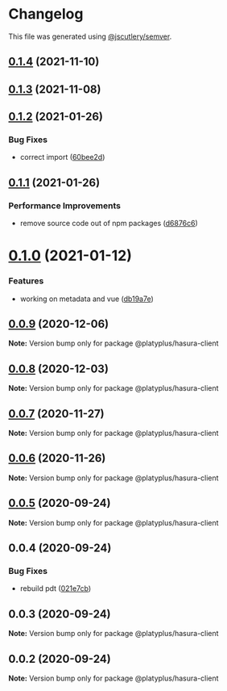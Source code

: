 # Changelog

This file was generated using [@jscutlery/semver](https://github.com/jscutlery/semver).

## [0.1.4](https://github.com/platyplus/platydev/compare/data-access-hasura-client@0.1.3...data-access-hasura-client@0.1.4) (2021-11-10)



## [0.1.3](https://github.com/platyplus/platydev/compare/data-access-hasura-client@0.1.2...data-access-hasura-client@0.1.3) (2021-11-08)



## [0.1.2](https://github.com/platyplus/platyplus/compare/@platyplus/hasura-client@0.1.1...@platyplus/hasura-client@0.1.2) (2021-01-26)

### Bug Fixes

- correct import ([60bee2d](https://github.com/platyplus/platyplus/commit/60bee2d62db7b84b83e2ae9410685219012f6244))

## [0.1.1](https://github.com/platyplus/platyplus/compare/@platyplus/hasura-client@0.1.0...@platyplus/hasura-client@0.1.1) (2021-01-26)

### Performance Improvements

- remove source code out of npm packages ([d6876c6](https://github.com/platyplus/platyplus/commit/d6876c64efa6f12afd9aa0fd5c618c0e3ba3c705))

# [0.1.0](https://github.com/platyplus/platyplus/compare/@platyplus/hasura-client@0.0.9...@platyplus/hasura-client@0.1.0) (2021-01-12)

### Features

- working on metadata and vue ([db19a7e](https://github.com/platyplus/platyplus/commit/db19a7ee686a6cc34ef874e2dc8ab044268f98b7))

## [0.0.9](https://github.com/platyplus/platyplus/compare/@platyplus/hasura-client@0.0.8...@platyplus/hasura-client@0.0.9) (2020-12-06)

**Note:** Version bump only for package @platyplus/hasura-client

## [0.0.8](https://github.com/platyplus/platyplus/compare/@platyplus/hasura-client@0.0.7...@platyplus/hasura-client@0.0.8) (2020-12-03)

**Note:** Version bump only for package @platyplus/hasura-client

## [0.0.7](https://github.com/platyplus/platyplus/compare/@platyplus/hasura-client@0.0.6...@platyplus/hasura-client@0.0.7) (2020-11-27)

**Note:** Version bump only for package @platyplus/hasura-client

## [0.0.6](https://github.com/platyplus/platyplus/compare/@platyplus/hasura-client@0.0.5...@platyplus/hasura-client@0.0.6) (2020-11-26)

**Note:** Version bump only for package @platyplus/hasura-client

## [0.0.5](https://github.com/platyplus/platyplus/compare/@platyplus/hasura-client@0.0.4...@platyplus/hasura-client@0.0.5) (2020-09-24)

**Note:** Version bump only for package @platyplus/hasura-client

## 0.0.4 (2020-09-24)

### Bug Fixes

- rebuild pdt ([021e7cb](https://github.com/platyplus/platyplus/commit/021e7cb617ad0fe251d134395196050f64c72d08))

## 0.0.3 (2020-09-24)

**Note:** Version bump only for package @platyplus/hasura-client

## 0.0.2 (2020-09-24)

**Note:** Version bump only for package @platyplus/hasura-client
